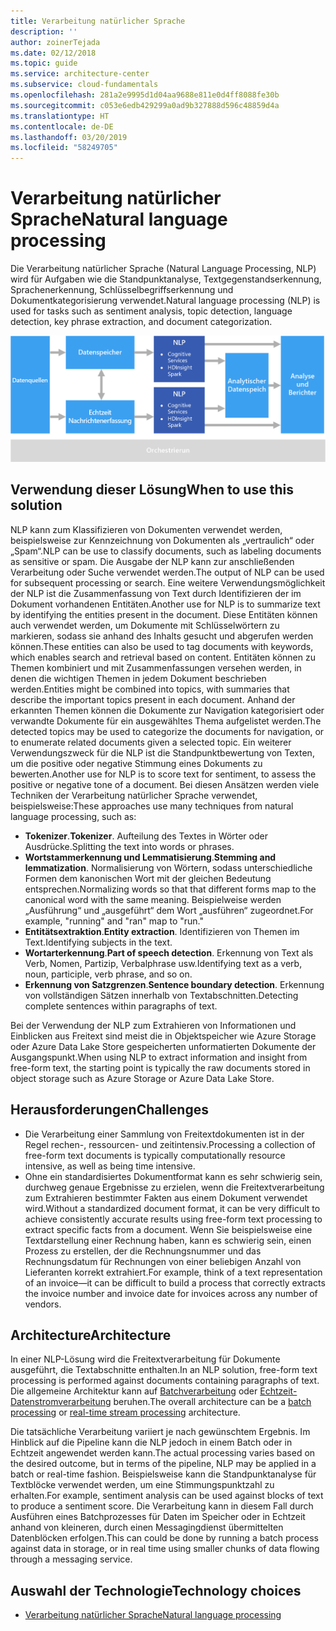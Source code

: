 ```yaml
---
title: Verarbeitung natürlicher Sprache
description: ''
author: zoinerTejada
ms.date: 02/12/2018
ms.topic: guide
ms.service: architecture-center
ms.subservice: cloud-fundamentals
ms.openlocfilehash: 281a2e9995d1d04aa9688e811e0d4ff8088fe30b
ms.sourcegitcommit: c053e6edb429299a0ad9b327888d596c48859d4a
ms.translationtype: HT
ms.contentlocale: de-DE
ms.lasthandoff: 03/20/2019
ms.locfileid: "58249705"
---
```

# <a name="natural-language-processing"></a><span data-ttu-id="266c7-102">Verarbeitung natürlicher Sprache</span><span class="sxs-lookup"><span data-stu-id="266c7-102">Natural language processing</span></span>

<span data-ttu-id="266c7-103">Die Verarbeitung natürlicher Sprache (Natural Language Processing, NLP) wird für Aufgaben wie die Standpunktanalyse, Textgegenstandserkennung, Sprachenerkennung, Schlüsselbegriffserkennung und Dokumentkategorisierung verwendet.</span><span class="sxs-lookup"><span data-stu-id="266c7-103">Natural language processing (NLP) is used for tasks such as sentiment analysis, topic detection, language detection, key phrase extraction, and document categorization.</span></span>

![Diagramm einer Pipeline für die Verarbeitung natürlicher Sprache](./images/nlp-pipeline.png)

## <a name="when-to-use-this-solution"></a><span data-ttu-id="266c7-105">Verwendung dieser Lösung</span><span class="sxs-lookup"><span data-stu-id="266c7-105">When to use this solution</span></span>

<span data-ttu-id="266c7-106">NLP kann zum Klassifizieren von Dokumenten verwendet werden, beispielsweise zur Kennzeichnung von Dokumenten als „vertraulich“ oder „Spam“.</span><span class="sxs-lookup"><span data-stu-id="266c7-106">NLP can be use to classify documents, such as labeling documents as sensitive or spam.</span></span> <span data-ttu-id="266c7-107">Die Ausgabe der NLP kann zur anschließenden Verarbeitung oder Suche verwendet werden.</span><span class="sxs-lookup"><span data-stu-id="266c7-107">The output of NLP can be used for subsequent processing or search.</span></span> <span data-ttu-id="266c7-108">Eine weitere Verwendungsmöglichkeit der NLP ist die Zusammenfassung von Text durch Identifizieren der im Dokument vorhandenen Entitäten.</span><span class="sxs-lookup"><span data-stu-id="266c7-108">Another use for NLP is to summarize text by identifying the entities present in the document.</span></span> <span data-ttu-id="266c7-109">Diese Entitäten können auch verwendet werden, um Dokumente mit Schlüsselwörtern zu markieren, sodass sie anhand des Inhalts gesucht und abgerufen werden können.</span><span class="sxs-lookup"><span data-stu-id="266c7-109">These entities can also be used to tag documents with keywords, which enables search and retrieval based on content.</span></span> <span data-ttu-id="266c7-110">Entitäten können zu Themen kombiniert und mit Zusammenfassungen versehen werden, in denen die wichtigen Themen in jedem Dokument beschrieben werden.</span><span class="sxs-lookup"><span data-stu-id="266c7-110">Entities might be combined into topics, with summaries that describe the important topics present in each document.</span></span> <span data-ttu-id="266c7-111">Anhand der erkannten Themen können die Dokumente zur Navigation kategorisiert oder verwandte Dokumente für ein ausgewähltes Thema aufgelistet werden.</span><span class="sxs-lookup"><span data-stu-id="266c7-111">The detected topics may be used to categorize the documents for navigation, or to enumerate related documents given a selected topic.</span></span> <span data-ttu-id="266c7-112">Ein weiterer Verwendungszweck für die NLP ist die Standpunktbewertung von Texten, um die positive oder negative Stimmung eines Dokuments zu bewerten.</span><span class="sxs-lookup"><span data-stu-id="266c7-112">Another use for NLP is to score text for sentiment, to assess the positive or negative tone of a document.</span></span> <span data-ttu-id="266c7-113">Bei diesen Ansätzen werden viele Techniken der Verarbeitung natürlicher Sprache verwendet, beispielsweise:</span><span class="sxs-lookup"><span data-stu-id="266c7-113">These approaches use many techniques from natural language processing, such as:</span></span>

- <span data-ttu-id="266c7-114">**Tokenizer**.</span><span class="sxs-lookup"><span data-stu-id="266c7-114">**Tokenizer**.</span></span> <span data-ttu-id="266c7-115">Aufteilung des Textes in Wörter oder Ausdrücke.</span><span class="sxs-lookup"><span data-stu-id="266c7-115">Splitting the text into words or phrases.</span></span>
- <span data-ttu-id="266c7-116">**Wortstammerkennung und Lemmatisierung**.</span><span class="sxs-lookup"><span data-stu-id="266c7-116">**Stemming and lemmatization**.</span></span> <span data-ttu-id="266c7-117">Normalisierung von Wörtern, sodass unterschiedliche Formen dem kanonischen Wort mit der gleichen Bedeutung entsprechen.</span><span class="sxs-lookup"><span data-stu-id="266c7-117">Normalizing words so that that different forms map to the canonical word with the same meaning.</span></span> <span data-ttu-id="266c7-118">Beispielweise werden „Ausführung“ und „ausgeführt“ dem Wort „ausführen“ zugeordnet.</span><span class="sxs-lookup"><span data-stu-id="266c7-118">For example, "running" and "ran" map to "run."</span></span>
- <span data-ttu-id="266c7-119">**Entitätsextraktion**.</span><span class="sxs-lookup"><span data-stu-id="266c7-119">**Entity extraction**.</span></span> <span data-ttu-id="266c7-120">Identifizieren von Themen im Text.</span><span class="sxs-lookup"><span data-stu-id="266c7-120">Identifying subjects in the text.</span></span>
- <span data-ttu-id="266c7-121">**Wortarterkennung**.</span><span class="sxs-lookup"><span data-stu-id="266c7-121">**Part of speech detection**.</span></span> <span data-ttu-id="266c7-122">Erkennung von Text als Verb, Nomen, Partizip, Verbalphrase usw.</span><span class="sxs-lookup"><span data-stu-id="266c7-122">Identifying text as a verb, noun, participle, verb phrase, and so on.</span></span>
- <span data-ttu-id="266c7-123">**Erkennung von Satzgrenzen**.</span><span class="sxs-lookup"><span data-stu-id="266c7-123">**Sentence boundary detection**.</span></span> <span data-ttu-id="266c7-124">Erkennung von vollständigen Sätzen innerhalb von Textabschnitten.</span><span class="sxs-lookup"><span data-stu-id="266c7-124">Detecting complete sentences within paragraphs of text.</span></span>

<span data-ttu-id="266c7-125">Bei der Verwendung der NLP zum Extrahieren von Informationen und Einblicken aus Freitext sind meist die in Objektspeicher wie Azure Storage oder Azure Data Lake Store gespeicherten unformatierten Dokumente der Ausgangspunkt.</span><span class="sxs-lookup"><span data-stu-id="266c7-125">When using NLP to extract information and insight from free-form text, the starting point is typically the raw documents stored in object storage such as Azure Storage or Azure Data Lake Store.</span></span>

## <a name="challenges"></a><span data-ttu-id="266c7-126">Herausforderungen</span><span class="sxs-lookup"><span data-stu-id="266c7-126">Challenges</span></span>

- <span data-ttu-id="266c7-127">Die Verarbeitung einer Sammlung von Freitextdokumenten ist in der Regel rechen-, ressourcen- und zeitintensiv.</span><span class="sxs-lookup"><span data-stu-id="266c7-127">Processing a collection of free-form text documents is typically computationally resource intensive, as well as being time intensive.</span></span>
- <span data-ttu-id="266c7-128">Ohne ein standardisiertes Dokumentformat kann es sehr schwierig sein, durchweg genaue Ergebnisse zu erzielen, wenn die Freitextverarbeitung zum Extrahieren bestimmter Fakten aus einem Dokument verwendet wird.</span><span class="sxs-lookup"><span data-stu-id="266c7-128">Without a standardized document format, it can be very difficult to achieve consistently accurate results using free-form text processing to extract specific facts from a document.</span></span> <span data-ttu-id="266c7-129">Wenn Sie beispielsweise eine Textdarstellung einer Rechnung haben, kann es schwierig sein, einen Prozess zu erstellen, der die Rechnungsnummer und das Rechnungsdatum für Rechnungen von einer beliebigen Anzahl von Lieferanten korrekt extrahiert.</span><span class="sxs-lookup"><span data-stu-id="266c7-129">For example, think of a text representation of an invoice&mdash;it can be difficult to build a process that correctly extracts the invoice number and invoice date for invoices across any number of vendors.</span></span>

## <a name="architecture"></a><span data-ttu-id="266c7-130">Architecture</span><span class="sxs-lookup"><span data-stu-id="266c7-130">Architecture</span></span>

<span data-ttu-id="266c7-131">In einer NLP-Lösung wird die Freitextverarbeitung für Dokumente ausgeführt, die Textabschnitte enthalten.</span><span class="sxs-lookup"><span data-stu-id="266c7-131">In an NLP solution, free-form text processing is performed against documents containing paragraphs of text.</span></span> <span data-ttu-id="266c7-132">Die allgemeine Architektur kann auf [Batchverarbeitung](../big-data/batch-processing.md) oder [Echtzeit-Datenstromverarbeitung](../big-data/real-time-processing.md) beruhen.</span><span class="sxs-lookup"><span data-stu-id="266c7-132">The overall architecture can be a [batch processing](../big-data/batch-processing.md) or [real-time stream processing](../big-data/real-time-processing.md) architecture.</span></span>

<span data-ttu-id="266c7-133">Die tatsächliche Verarbeitung variiert je nach gewünschtem Ergebnis. Im Hinblick auf die Pipeline kann die NLP jedoch in einem Batch oder in Echtzeit angewendet werden kann.</span><span class="sxs-lookup"><span data-stu-id="266c7-133">The actual processing varies based on the desired outcome, but in terms of the pipeline, NLP may be applied in a batch or real-time fashion.</span></span> <span data-ttu-id="266c7-134">Beispielsweise kann die Standpunktanalyse für Textblöcke verwendet werden, um eine Stimmungspunktzahl zu erhalten.</span><span class="sxs-lookup"><span data-stu-id="266c7-134">For example, sentiment analysis can be used against blocks of text to produce a sentiment score.</span></span> <span data-ttu-id="266c7-135">Die Verarbeitung kann in diesem Fall durch Ausführen eines Batchprozesses für Daten im Speicher oder in Echtzeit anhand von kleineren, durch einen Messagingdienst übermittelten Datenblöcken erfolgen.</span><span class="sxs-lookup"><span data-stu-id="266c7-135">This can could be done by running a batch process against data in storage, or in real time using smaller chunks of data flowing through a messaging service.</span></span>

## <a name="technology-choices"></a><span data-ttu-id="266c7-136">Auswahl der Technologie</span><span class="sxs-lookup"><span data-stu-id="266c7-136">Technology choices</span></span>

- [<span data-ttu-id="266c7-137">Verarbeitung natürlicher Sprache</span><span class="sxs-lookup"><span data-stu-id="266c7-137">Natural language processing</span></span>](../technology-choices/natural-language-processing.md)
